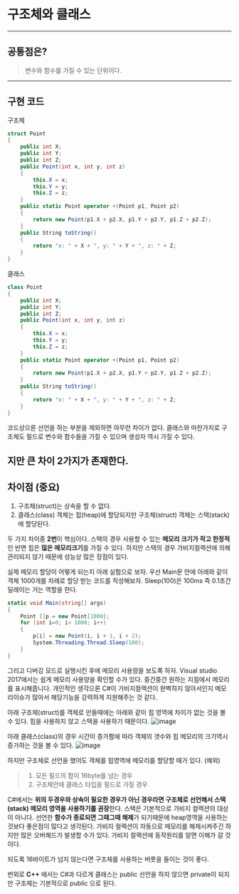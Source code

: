 # 구조체와 클래스
-----------
## 공통점은?
> 변수와 함수를 가질 수 있는 단위이다.
-----------
## 구현 코드

구조체
``` C#
struct Point
{
    public int X;
    public int Y;
    public int Z;
    public Point(int x, int y, int z)
    {
        this.X = x;
        this.Y = y;
        this.Z = z;
    }
    public static Point operator +(Point p1, Point p2)
    {
        return new Point(p1.X + p2.X, p1.Y + p2.Y, p1.Z + p2.Z);
    }
    public String toString()
    {
        return "x: " + X + ", y: " + Y + ", z: " + Z;
    }
}
```


클래스
``` C#
class Point
{
    public int X;
    public int Y;
    public int Z;
    public Point(int x, int y, int z)
    {
        this.X = x;
        this.Y = y;
        this.Z = z;
    }
    public static Point operator +(Point p1, Point p2)
    {
        return new Point(p1.X + p2.X, p1.Y + p2.Y, p1.Z + p2.Z);
    }
    public String toString()
    {
        return "x: " + X + ", y: " + Y + ", z: " + Z;
    }
}
```

코드상으론 선언을 하는 부분을 제외하면 아무런 차이가 없다.
클래스와 마찬가지로 구조체도 필드로 변수와 함수들을 가질 수 있으며 생성자 역시 가질 수 있다.

지만 큰 차이 2가지가 존재한다.
----
## 차이점 (중요)
1. 구조체(struct)는 상속을 할 수 없다.
2. 클래스(class) 객체는 힙(heap)에 할당되지만 구조체(struct) 객체는 스택(stack)에 할당된다.

두 가지 차이중 **2번**이 핵심이다. 
스택의 경우 사용할 수 있는 **메모리 크기가 작고 한정적**인 반면 힙은 **많은 메모리크기**를 가질 수 있다.
하지만 스택의 경우 가비지컬랙션에 의해 관리되지 않기 때문에 성능상 많은 장점이 있다.


실제 메모리 할당이 어떻게 되는지 아래 실험으로 보자.
우선 Main문 안에 아래와 같이 객체 1000개를 차례로 할당 받는 코드를 작성해보자.
Sleep(100)은 100ms 즉 0.1초간 딜레이는 거는 역할을 한다.
``` C#
static void Main(string[] args)
{
    Point []p = new Point[1000];
    for (int i=0; i< 1000; i++)
    {
        p[i] = new Point(i, i + 1, i + 2);
        System.Threading.Thread.Sleep(100);
    }
}
```

그리고 디버깅 모드로 실행시킨 후에 메모리 사용량을 보도록 하자. Visual studio 2017에서는 쉽게 메모리 사용양을 확인할 수가 있다. 중간중간 원하는 지점에서 메모리를 표시해줍니다. 개인적인 생각으론 C#이 가비지컬렉션이 완벽하지 않아서인지 메모리이슈가 많아서 해당기능을 강력하게 지원해주는 것 같다.

아래 구조체(struct)를 객체로 만들때에는 아래와 같이 힙 영역에 차이가 없는 것을 볼 수 있다. 힙을 사용하지 않고 스택을 사용하기 때문이다.
![image](https://user-images.githubusercontent.com/43405887/172782727-61b668db-2dd0-4dcf-bf9d-8e2f234f3d4b.png)

아래 클래스(class)의 경우 시간이 증가함에 따라 객체의 갯수와 힙 메모리의 크기역시 증가하는 것을 볼 수 있다. 
![image](https://user-images.githubusercontent.com/43405887/172782840-c10f602f-731c-4916-ade5-478128691e6e.png)


하지만 구조체로 선언을 했어도 객체를 힙영역에 메모리를 할당할 때가 있다. (예외)
> 1. 모든 필드의 합이 16byte를 넘는 경우
> 2. 구조체안에 클래스 타입을 필드로 가질 경우

C#에서는 **위의 두경우와 상속이 필요한 경우가 아닌 경우라면 구조체로 선언해서 스택(stack) 메모리 영역을 사용하기를 권장**한다.
스택은 기본적으로 가비지 컬렉션의 대상이 아니다.
선언한 **함수가 종료되면 그때그때 해제**가 되기때문에 heap영역을 사용하는 것보다 좋은점이 많다고 생각된다.
가비지 컬랙션이 자동으로 메모리를 해제시켜주긴 하지만 많은 오버해드가 발생할 수가 있다. 가비지 컬랙션에 동작원리를 알면 이해가 갈 것이다. 

되도록 16바이트가 넘지 않는다면 구조체를 사용하는 버릇을 들이는 것이 좋다.


번외로 **C++** 에서는 C#과 다르게 클래스는 public 선언을 하지 않으면 private이 되지만 구조체는 기본적으로 public 으로 된다.
